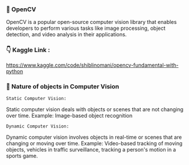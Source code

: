 ### 🏪 OpenCV
OpenCV is a popular open-source computer vision library that enables developers to perform various tasks like image processing, object detection, and video analysis in their applications.

### 👇 Kaggle Link :
https://www.kaggle.com/code/shiblinomani/opencv-fundamental-with-python

### 🌵 Nature of objects in Computer Vision
`Static Computer Vision:`

Static computer vision deals with objects or scenes that are not changing over time. Example: Image-based object recognition

`Dynamic Computer Vision:`

Dynamic computer vision involves objects in real-time or scenes that are changing or moving over time. Example: Video-based tracking of moving objects, vehicles in traffic surveillance, tracking a person's motion in a sports game.
